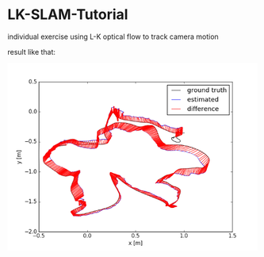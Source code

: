 # LK-SLAM-Tutorial
individual exercise using L-K optical flow to track camera motion

result like that:


![image](https://github.com/KOTOKORURU/LK-SLAM-Tutorial/blob/master/bin/PLOT_PLANT.png)
